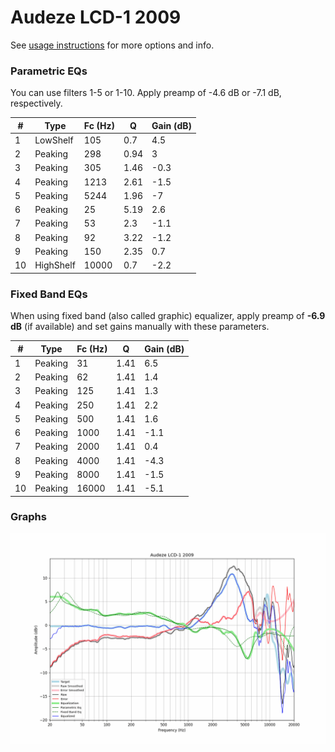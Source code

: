 # Audeze LCD-1 2009
See [usage instructions](https://github.com/jaakkopasanen/AutoEq#usage) for more options and info.

### Parametric EQs
You can use filters 1-5 or 1-10. Apply preamp of -4.6 dB or -7.1 dB, respectively.

|   # | Type      |   Fc (Hz) |    Q |   Gain (dB) |
|-----|-----------|-----------|------|-------------|
|   1 | LowShelf  |       105 | 0.7  |         4.5 |
|   2 | Peaking   |       298 | 0.94 |         3   |
|   3 | Peaking   |       305 | 1.46 |        -0.3 |
|   4 | Peaking   |      1213 | 2.61 |        -1.5 |
|   5 | Peaking   |      5244 | 1.96 |        -7   |
|   6 | Peaking   |        25 | 5.19 |         2.6 |
|   7 | Peaking   |        53 | 2.3  |        -1.1 |
|   8 | Peaking   |        92 | 3.22 |        -1.2 |
|   9 | Peaking   |       150 | 2.35 |         0.7 |
|  10 | HighShelf |     10000 | 0.7  |        -2.2 |

### Fixed Band EQs
When using fixed band (also called graphic) equalizer, apply preamp of **-6.9 dB** (if available) and set gains manually with these parameters.

|   # | Type    |   Fc (Hz) |    Q |   Gain (dB) |
|-----|---------|-----------|------|-------------|
|   1 | Peaking |        31 | 1.41 |         6.5 |
|   2 | Peaking |        62 | 1.41 |         1.4 |
|   3 | Peaking |       125 | 1.41 |         1.3 |
|   4 | Peaking |       250 | 1.41 |         2.2 |
|   5 | Peaking |       500 | 1.41 |         1.6 |
|   6 | Peaking |      1000 | 1.41 |        -1.1 |
|   7 | Peaking |      2000 | 1.41 |         0.4 |
|   8 | Peaking |      4000 | 1.41 |        -4.3 |
|   9 | Peaking |      8000 | 1.41 |        -1.5 |
|  10 | Peaking |     16000 | 1.41 |        -5.1 |

### Graphs
![](./Audeze%20LCD-1%202009.png)
